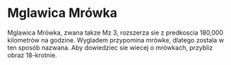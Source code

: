 # Mglawica Mrówka

Mglawica Mrówka, zwana takze Mz 3, rozszerza sie z predkoscia 180,000 kilometrów
na godzine. Wygladem przypomina mrówke, dlatego zostala w ten sposób nazwana.
Aby dowiedziec sie wiecej o mrówkach, przybliz obraz 18-krotnie.
